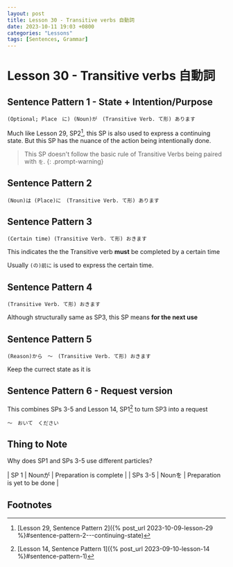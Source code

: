 ```yaml
--- 
layout: post 
title: Lesson 30 - Transitive verbs 自動詞
date: 2023-10-11 19:03 +0800 
categories: "Lessons"
tags: [Sentences, Grammar]
---
```

  
# Lesson 30 - Transitive verbs 自動詞

## Sentence Pattern 1 - State + Intention/Purpose
```
(Optional; Place　に) (Noun)が　(Transitive Verb. て形) あります
```
Much like Lesson 29, SP2[^fn1], this SP is also used to express a continuing state. But this SP has the nuance of the action being intentionally done.

> This SP doesn't follow the basic rule of Transitive Verbs being paired with `を`.
{: .prompt-warning}

## Sentence Pattern 2
```
(Noun)は (Place)に　(Transitive Verb. て形) あります
```

## Sentence Pattern 3
```
(Certain time) (Transitive Verb. て形) おきます
```
This indicates the the Transitive verb **must** be completed by a certain time

Usually `(の)前に` is used to express the certain time.

## Sentence Pattern 4
```
(Transitive Verb. て形) おきます
```
Although structurally same as SP3, this SP means **for the next use**

## Sentence Pattern 5
```
(Reason)から　～　(Transitive Verb. て形) おきます
```
Keep the currect state as it is

## Sentence Pattern 6 - Request version
This combines SPs 3-5 and Lesson 14, SP1[^fn2] to turn SP3 into a request
```
～　おいて　ください
```
## Thing to Note
Why does SP1 and SPs 3-5 use different particles?

| SP 1 | Nounが | Preparation is complete |
| SPs 3-5 | Nounを | Preparation is yet to be done |

## Footnotes
[^fn1]: [Lesson 29, Sentence Pattern 2]({% post_url 2023-10-09-lesson-29 %}#sentence-pattern-2---continuing-state)
[^fn2]: [Lesson 14, Sentence Pattern 1]({% post_url 2023-09-10-lesson-14 %}#sentence-pattern-1)

